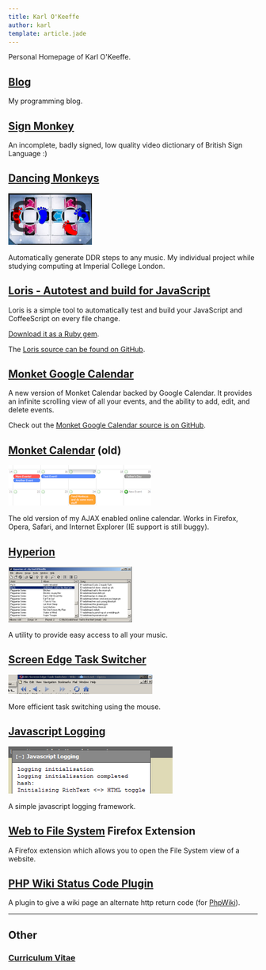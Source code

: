 ```yaml
---
title: Karl O'Keeffe
author: karl
template: article.jade
---
```


Personal Homepage of Karl O'Keeffe.

## [Blog](blog/)

My programming blog.

## [Sign Monkey](http://signmonkey.net/)

An incomplete, badly signed, low quality video dictionary of British Sign Language :)

## [Dancing Monkeys](dancing-monkeys/)

![DancingMonkeysFeet.png](dancing-monkeys/Feet.png)

Automatically generate DDR steps to any music. My individual project while studying computing at Imperial College London.

## [Loris - Autotest and build for JavaScript](https://github.com/karl/loris)

Loris is a simple tool to automatically test and build your JavaScript and CoffeeScript on every file change.

[Download it as a Ruby gem](http://rubygems.org/gems/loris).

The [Loris source can be found on GitHub](https://github.com/karl/loris "https://github.com/karl/loris").

## [Monket Google Calendar](https://github.com/karl/monket-google-calendar)

A new version of Monket Calendar backed by Google Calendar. It provides an infinite scrolling view of all your events, and the ability to add, edit, and delete events.

Check out the [Monket Google Calendar source is on GitHub](https://github.com/karl/monket-google-calendar).

## [Monket Calendar](/monket-calendar) (old)

![MonketCalSmall.png](monket-calendar/MonketCalSmall.png)

The old version of my AJAX enabled online calendar. Works in Firefox, Opera, Safari, and Internet Explorer (IE support is still buggy).

## [Hyperion](hyperion/)

![HyperionSmall.png](hyperion/HyperionSmall.png)

A utility to provide easy access to all your music.

## [Screen Edge Task Switcher](screen-edge-task-switcher/)</span>

![TaskSwitcherSmall.png](screen-edge-task-switcher/TaskSwitcherSmall.png)

More efficient task switching using the mouse.

## [Javascript Logging](javascript-logging/)

![JavascriptLoggingSmall.png](javascript-logging/JavascriptLoggingSmall.png)

A simple javascript logging framework.

## [Web to File System](web-to-file-system/) Firefox Extension

A Firefox extension which allows you to open the File System view of a website.

## [PHP Wiki Status Code Plugin](php-wiki-status-code-plugin/)

A plugin to give a wiki page an alternate http return code (for [PhpWiki](http://phpwiki.sourceforge.net/phpwiki/index.php?HomePage)).

* * *

## Other

### [Curriculum Vitae](cv/)
